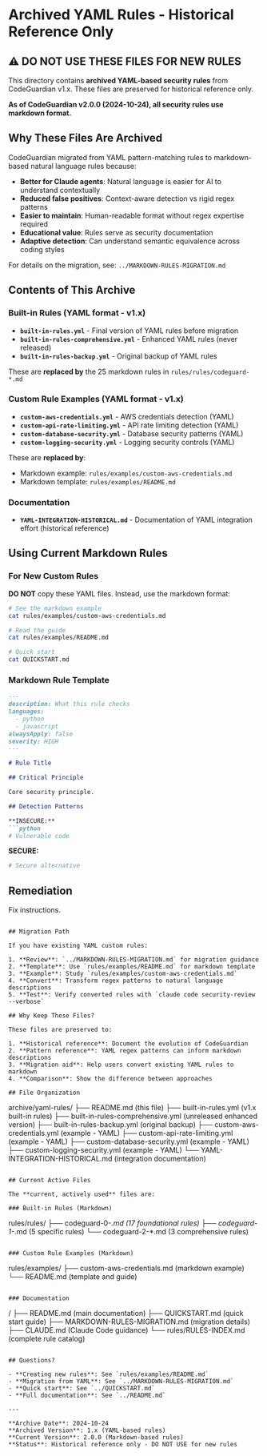 # Archived YAML Rules - Historical Reference Only

## ⚠️ DO NOT USE THESE FILES FOR NEW RULES

This directory contains **archived YAML-based security rules** from CodeGuardian v1.x. These files are preserved for
historical reference only.

**As of CodeGuardian v2.0.0 (2024-10-24), all security rules use markdown format.**

## Why These Files Are Archived

CodeGuardian migrated from YAML pattern-matching rules to markdown-based natural language rules because:

- **Better for Claude agents**: Natural language is easier for AI to understand contextually
- **Reduced false positives**: Context-aware detection vs rigid regex patterns
- **Easier to maintain**: Human-readable format without regex expertise required
- **Educational value**: Rules serve as security documentation
- **Adaptive detection**: Can understand semantic equivalence across coding styles

For details on the migration, see: `../MARKDOWN-RULES-MIGRATION.md`

## Contents of This Archive

### Built-in Rules (YAML format - v1.x)

- **`built-in-rules.yml`** - Final version of YAML rules before migration
- **`built-in-rules-comprehensive.yml`** - Enhanced YAML rules (never released)
- **`built-in-rules-backup.yml`** - Original backup of YAML rules

These are **replaced by** the 25 markdown rules in `rules/rules/codeguard-*.md`

### Custom Rule Examples (YAML format - v1.x)

- **`custom-aws-credentials.yml`** - AWS credentials detection (YAML)
- **`custom-api-rate-limiting.yml`** - API rate limiting detection (YAML)
- **`custom-database-security.yml`** - Database security patterns (YAML)
- **`custom-logging-security.yml`** - Logging security controls (YAML)

These are **replaced by**:

- Markdown example: `rules/examples/custom-aws-credentials.md`
- Markdown template: `rules/examples/README.md`

### Documentation

- **`YAML-INTEGRATION-HISTORICAL.md`** - Documentation of YAML integration effort (historical reference)

## Using Current Markdown Rules

### For New Custom Rules

**DO NOT** copy these YAML files. Instead, use the markdown format:

```bash
# See the markdown example
cat rules/examples/custom-aws-credentials.md

# Read the guide
cat rules/examples/README.md

# Quick start
cat QUICKSTART.md
```

### Markdown Rule Template

```markdown
---
description: What this rule checks
languages:
  - python
  - javascript
alwaysApply: false
severity: HIGH
---

# Rule Title

## Critical Principle

Core security principle.

## Detection Patterns

**INSECURE:**
```python
# Vulnerable code
```

**SECURE:**

```python
# Secure alternative
```

## Remediation

Fix instructions.

```

## Migration Path

If you have existing YAML custom rules:

1. **Review**: `../MARKDOWN-RULES-MIGRATION.md` for migration guidance
2. **Template**: Use `rules/examples/README.md` for markdown template
3. **Example**: Study `rules/examples/custom-aws-credentials.md`
4. **Convert**: Transform regex patterns to natural language descriptions
5. **Test**: Verify converted rules with `claude code security-review --verbose`

## Why Keep These Files?

These files are preserved to:

1. **Historical reference**: Document the evolution of CodeGuardian
2. **Pattern reference**: YAML regex patterns can inform markdown descriptions
3. **Migration aid**: Help users convert existing YAML rules to markdown
4. **Comparison**: Show the difference between approaches

## File Organization

```

archive/yaml-rules/
├── README.md (this file)
├── built-in-rules.yml (v1.x built-in rules)
├── built-in-rules-comprehensive.yml (unreleased enhanced version)
├── built-in-rules-backup.yml (original backup)
├── custom-aws-credentials.yml (example - YAML)
├── custom-api-rate-limiting.yml (example - YAML)
├── custom-database-security.yml (example - YAML)
├── custom-logging-security.yml (example - YAML)
└── YAML-INTEGRATION-HISTORICAL.md (integration documentation)

```

## Current Active Files

The **current, actively used** files are:

### Built-in Rules (Markdown)
```

rules/rules/
├── codeguard-0-*.md (17 foundational rules)
├── codeguard-1-*.md (5 specific rules)
└── codeguard-2-*.md (3 comprehensive rules)

```

### Custom Rule Examples (Markdown)
```

rules/examples/
├── custom-aws-credentials.md (markdown example)
└── README.md (template and guide)

```

### Documentation
```

/
├── README.md (main documentation)
├── QUICKSTART.md (quick start guide)
├── MARKDOWN-RULES-MIGRATION.md (migration details)
├── CLAUDE.md (Claude Code guidance)
└── rules/RULES-INDEX.md (complete rule catalog)

```

## Questions?

- **Creating new rules**: See `rules/examples/README.md`
- **Migration from YAML**: See `../MARKDOWN-RULES-MIGRATION.md`
- **Quick start**: See `../QUICKSTART.md`
- **Full documentation**: See `../README.md`

---

**Archive Date**: 2024-10-24
**Archived Version**: 1.x (YAML-based rules)
**Current Version**: 2.0.0 (Markdown-based rules)
**Status**: Historical reference only - DO NOT USE for new rules

